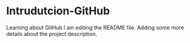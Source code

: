# Intrudutcion-GitHub
Learning about GitHub
I am editing the README file. Adding some more details about the project description.
